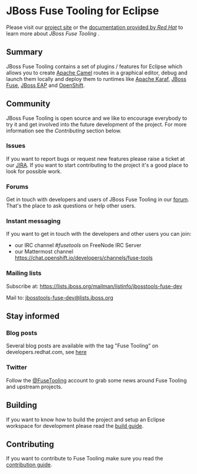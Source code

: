 # JBoss Fuse Tooling for Eclipse
Please visit our [project site](http://tools.jboss.org/features/apachecamel.html) or the [documentation provided by _Red Hat_](https://access.redhat.com/documentation/en-us/red_hat_jboss_fuse/6.3/html/tooling_tutorials/) to learn more about _JBoss Fuse Tooling_ .

## Summary
JBoss Fuse Tooling contains a set of plugins / features for Eclipse which allows you to create [Apache Camel](http://camel.apache.org) routes in a graphical editor, debug and launch them locally and deploy them to runtimes like [Apache Karaf](http://karaf.apache.org), [JBoss Fuse](https://developers.redhat.com/products/fuse/overview/), [JBoss EAP](https://developers.redhat.com/products/eap/overview/) and [OpenShift](https://www.openshift.com/).

## Community
JBoss Fuse Tooling is open source and we like to encourage everybody to try it and get involved into the future development of the project. For more information see the *Contributing* section below.

### Issues
If you want to report bugs or request new features please raise a ticket at our [JIRA](https://issues.jboss.org/browse/FUSETOOLS). If you want to start contributing to the project it's a good place to look for possible work.

### Forums
Get in touch with developers and users of JBoss Fuse Tooling in our [forum](https://stackoverflow.com/questions/tagged/jbossfuse). That's the place to ask questions or help other users.

### Instant messaging
If you want to get in touch with the developers and other users you can join:
- our IRC channel *#fusetools* on FreeNode IRC Server
- our Mattermost channel https://chat.openshift.io/developers/channels/fuse-tools

### Mailing lists
Subscribe at: https://lists.jboss.org/mailman/listinfo/jbosstools-fuse-dev

Mail to: jbosstools-fuse-dev@lists.jboss.org

## Stay informed

### Blog posts
Several blog posts are available with the tag "Fuse Tooling" on developers.redhat.com, see [here](https://developers.redhat.com/blog/tag/fuse-tooling/)

### Twitter
Follow the [@FuseTooling](https://twitter.com/fusetooling) account to grab some news around Fuse Tooling and upstream projects.

## Building
If you want to know how to build the project and setup an Eclipse workspace for development please read the [build guide](https://github.com/jbosstools/jbosstools-fuse/blob/master/Build.md "Build Guide"). 

## Contributing
If you want to contribute to Fuse Tooling make sure you read the [contribution guide](https://github.com/jbosstools/jbosstools-fuse/blob/master/Contributing.md "Contribution Guide").
